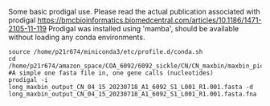 Some basic prodigal use. Please read the actual publication associated with prodigal
https://bmcbioinformatics.biomedcentral.com/articles/10.1186/1471-2105-11-119
Prodigal was installed using 'mamba', should be available without loading any conda environments.
```
source /home/p21r674/miniconda3/etc/profile.d/conda.sh
cd /home/p21r674/amazon_space/COA_6092/6092_sickle/CN/CN_maxbin/maxbin_pick
#A simple one fasta file in, one gene calls (nucleotides)
prodigal -i long_maxbin_output_CN_04_15_20230718_A1_6092_S1_L001_R1.001.fasta -d long_maxbin_output_CN_04_15_20230718_A1_6092_S1_L001_R1.001.fasta.fna
```
